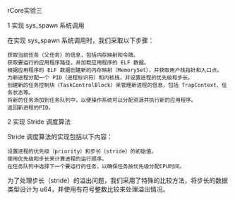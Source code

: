 rCore实验三

1 实现 sys_spawn 系统调用

在实现 sys_spawn 系统调用时，我们采取以下步骤：

    获取当前任务（父任务）的信息，包括内存映射和令牌。
    获取要运行的应用程序路径，并加载应用程序的 ELF 数据。
    根据应用程序的 ELF 数据创建新的内存映射（MemorySet），并获取用户栈指针和入口点。
    为新进程分配一个 PID（进程标识符）和内核栈，并设置进程的优先级和步长。
    创建新的任务控制块（TaskControlBlock）来管理新进程的信息，包括 TrapContext、任务状态等。
    将新的任务添加到任务队列中，以便操作系统可以分配资源并执行新的应用程序。
    返回新进程的PID。

2 实现 Stride 调度算法

Stride 调度算法的实现包括以下内容：

    设置进程的优先级（priority）和步长（stride）的初始值。
    使用优先级和步长来计算进程的运行顺序。
    在任务队列中选择下一个要运行的任务，以确保任务按优先级分配CPU时间。

为了处理步长（stride）的溢出问题，我们采用了特殊的比较方法，将步长的数据类型设计为 u64，并使用有符号整数比较来处理溢出情况。
